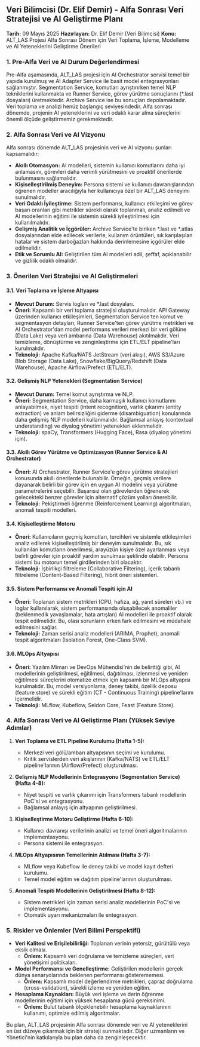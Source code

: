 ## Veri Bilimcisi (Dr. Elif Demir) - Alfa Sonrası Veri Stratejisi ve AI Geliştirme Planı

**Tarih:** 09 Mayıs 2025
**Hazırlayan:** Dr. Elif Demir (Veri Bilimcisi)
**Konu:** ALT_LAS Projesi Alfa Sonrası Dönem için Veri Toplama, İşleme, Modelleme ve AI Yeteneklerini Geliştirme Önerileri

### 1. Pre-Alfa Veri ve AI Durum Değerlendirmesi

Pre-Alfa aşamasında, ALT_LAS projesi için AI Orchestrator servisi temel bir yapıda kurulmuş ve AI Adapter Service ile basit model entegrasyonları sağlanmıştır. Segmentation Service, komutları ayrıştırırken temel NLP tekniklerini kullanmakta ve Runner Service, görev yürütme sonuçlarını (*.last dosyaları) üretmektedir. Archive Service ise bu sonuçları depolamaktadır. Veri toplama ve analizi henüz başlangıç seviyesindedir. Alfa sonrası dönemde, projenin AI yeteneklerini ve veri odaklı karar alma süreçlerini önemli ölçüde geliştirmemiz gerekmektedir.

### 2. Alfa Sonrası Veri ve AI Vizyonu

Alfa sonrası dönemde ALT_LAS projesinin veri ve AI vizyonu şunları kapsamalıdır:

*   **Akıllı Otomasyon:** AI modelleri, sistemin kullanıcı komutlarını daha iyi anlamasını, görevleri daha verimli yürütmesini ve proaktif önerilerde bulunmasını sağlamalıdır.
*   **Kişiselleştirilmiş Deneyim:** Persona sistemi ve kullanıcı davranışlarından öğrenen modeller aracılığıyla her kullanıcıya özel bir ALT_LAS deneyimi sunulmalıdır.
*   **Veri Odaklı İyileştirme:** Sistem performansı, kullanıcı etkileşimi ve görev başarı oranları gibi metrikler sürekli olarak toplanmalı, analiz edilmeli ve AI modellerinin eğitimi ile sistemin sürekli iyileştirilmesi için kullanılmalıdır.
*   **Gelişmiş Analitik ve İçgörüler:** Archive Service'te biriken *.last ve *.atlas dosyalarından elde edilecek verilerle, kullanım örüntüleri, sık karşılaşılan hatalar ve sistem darboğazları hakkında derinlemesine içgörüler elde edilmelidir.
*   **Etik ve Sorumlu AI:** Geliştirilen tüm AI modelleri adil, şeffaf, açıklanabilir ve gizlilik odaklı olmalıdır.

### 3. Önerilen Veri Stratejisi ve AI Geliştirmeleri

#### 3.1. Veri Toplama ve İşleme Altyapısı

*   **Mevcut Durum:** Servis logları ve *.last dosyaları.
*   **Öneri:** Kapsamlı bir veri toplama stratejisi oluşturulmalıdır. API Gateway üzerinden kullanıcı etkileşimleri, Segmentation Service'ten komut ve segmentasyon detayları, Runner Service'ten görev yürütme metrikleri ve AI Orchestrator'dan model performans verileri merkezi bir veri gölüne (Data Lake) veya veri ambarına (Data Warehouse) akıtılmalıdır. Veri temizleme, dönüştürme ve zenginleştirme için ETL/ELT pipeline'ları kurulmalıdır.
*   **Teknoloji:** Apache Kafka/NATS JetStream (veri akışı), AWS S3/Azure Blob Storage (Data Lake), Snowflake/BigQuery/Redshift (Data Warehouse), Apache Airflow/Prefect (ETL/ELT).

#### 3.2. Gelişmiş NLP Yetenekleri (Segmentation Service)

*   **Mevcut Durum:** Temel komut ayrıştırma ve NLP.
*   **Öneri:** Segmentation Service, daha karmaşık kullanıcı komutlarını anlayabilmek, niyet tespiti (intent recognition), varlık çıkarımı (entity extraction) ve anlam belirsizliğini giderme (disambiguation) konularında daha gelişmiş NLP modelleri kullanmalıdır. Bağlamsal anlayış (contextual understanding) ve diyalog yönetimi yetenekleri eklenmelidir.
*   **Teknoloji:** spaCy, Transformers (Hugging Face), Rasa (diyalog yönetimi için).

#### 3.3. Akıllı Görev Yürütme ve Optimizasyon (Runner Service & AI Orchestrator)

*   **Öneri:** AI Orchestrator, Runner Service'e görev yürütme stratejileri konusunda akıllı önerilerde bulunabilir. Örneğin, geçmiş verilere dayanarak belirli bir görev için en uygun AI modelini veya yürütme parametrelerini seçebilir. Başarısız olan görevlerden öğrenerek gelecekteki benzer görevler için alternatif çözüm yolları önerebilir.
*   **Teknoloji:** Pekiştirmeli öğrenme (Reinforcement Learning) algoritmaları, anomali tespiti modelleri.

#### 3.4. Kişiselleştirme Motoru

*   **Öneri:** Kullanıcıların geçmiş komutları, tercihleri ve sistemle etkileşimleri analiz edilerek kişiselleştirilmiş bir deneyim sunulmalıdır. Bu, sık kullanılan komutların önerilmesi, arayüzün kişiye özel ayarlanması veya belirli görevler için proaktif yardım sunulması şeklinde olabilir. Persona sistemi bu motorun temel girdilerinden biri olacaktır.
*   **Teknoloji:** İşbirlikçi filtreleme (Collaborative Filtering), içerik tabanlı filtreleme (Content-Based Filtering), hibrit öneri sistemleri.

#### 3.5. Sistem Performansı ve Anomali Tespiti için AI

*   **Öneri:** Toplanan sistem metrikleri (CPU, hafıza, ağ, yanıt süreleri vb.) ve loglar kullanılarak, sistem performansında oluşabilecek anomaliler (beklenmedik yavaşlamalar, hata artışları) AI modelleri ile proaktif olarak tespit edilmelidir. Bu, olası sorunların erken fark edilmesini ve müdahale edilmesini sağlar.
*   **Teknoloji:** Zaman serisi analiz modelleri (ARIMA, Prophet), anomali tespit algoritmaları (Isolation Forest, One-Class SVM).

#### 3.6. MLOps Altyapısı

*   **Öneri:** Yazılım Mimarı ve DevOps Mühendisi'nin de belirttiği gibi, AI modellerinin geliştirilmesi, eğitilmesi, dağıtılması, izlenmesi ve yeniden eğitilmesi süreçlerini otomatize etmek için kapsamlı bir MLOps altyapısı kurulmalıdır. Bu, model versiyonlama, deney takibi, özellik deposu (feature store) ve sürekli eğitim (CT - Continuous Training) pipeline'larını içermelidir.
*   **Teknoloji:** MLflow, Kubeflow, Seldon Core, Feast (Feature Store).

### 4. Alfa Sonrası Veri ve AI Geliştirme Planı (Yüksek Seviye Adımlar)

1.  **Veri Toplama ve ETL Pipeline Kurulumu (Hafta 1-5):**
    *   Merkezi veri gölü/ambarı altyapısının seçimi ve kurulumu.
    *   Kritik servislerden veri akışlarının (Kafka/NATS) ve ETL/ELT pipeline'larının (Airflow/Prefect) oluşturulması.

2.  **Gelişmiş NLP Modellerinin Entegrasyonu (Segmentation Service) (Hafta 4-8):**
    *   Niyet tespiti ve varlık çıkarımı için Transformers tabanlı modellerin PoC'si ve entegrasyonu.
    *   Bağlamsal anlayış için altyapının geliştirilmesi.

3.  **Kişiselleştirme Motoru Geliştirme (Hafta 6-10):**
    *   Kullanıcı davranışı verilerinin analizi ve temel öneri algoritmalarının implementasyonu.
    *   Persona sistemi ile entegrasyon.

4.  **MLOps Altyapısının Temellerinin Atılması (Hafta 3-7):**
    *   MLflow veya Kubeflow ile deney takibi ve model kayıt defteri kurulumu.
    *   Temel model eğitim ve dağıtım pipeline'larının oluşturulması.

5.  **Anomali Tespiti Modellerinin Geliştirilmesi (Hafta 8-12):**
    *   Sistem metrikleri için zaman serisi analiz modellerinin PoC'si ve implementasyonu.
    *   Otomatik uyarı mekanizmaları ile entegrasyon.

### 5. Riskler ve Önlemler (Veri Bilimi Perspektifi)

*   **Veri Kalitesi ve Erişilebilirliği:** Toplanan verinin yetersiz, gürültülü veya eksik olması.
    *   **Önlem:** Kapsamlı veri doğrulama ve temizleme süreçleri, veri yönetişimi politikaları.
*   **Model Performansı ve Genelleştirme:** Geliştirilen modellerin gerçek dünya senaryolarında beklenen performansı gösterememesi.
    *   **Önlem:** Kapsamlı model değerlendirme metrikleri, çapraz doğrulama (cross-validation), sürekli izleme ve yeniden eğitim.
*   **Hesaplama Kaynakları:** Büyük veri işleme ve derin öğrenme modellerinin eğitimi için yüksek hesaplama gücü gereksinimi.
    *   **Önlem:** Bulut tabanlı ölçeklenebilir hesaplama kaynaklarının kullanımı, optimize edilmiş algoritmalar.

Bu plan, ALT_LAS projesinin Alfa sonrası dönemde veri ve AI yeteneklerini en üst düzeye çıkarmak için bir strateji sunmaktadır. Diğer uzmanların ve Yönetici'nin katkılarıyla bu plan daha da zenginleşecektir.
